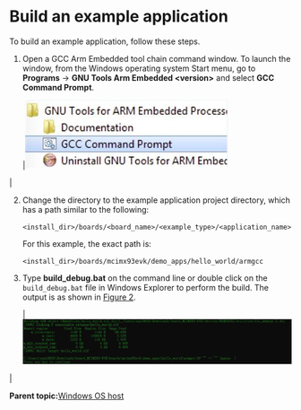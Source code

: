 # Build an example application

To build an example application, follow these steps.

1.  Open a GCC Arm Embedded tool chain command window. To launch the window, from the Windows operating system Start menu, go to **Programs** -\> **GNU Tools Arm Embedded <version\>** and select **GCC Command Prompt**.

    |![](../images/launch_command_prompt_20.jpg "Launch command prompt")

|

2.  Change the directory to the example application project directory, which has a path similar to the following:

    ```
    <install_dir>/boards/<board_name>/<example_type>/<application_name>/armgcc
    ```

    For this example, the exact path is:

    ```
    <install_dir>/boards/mcimx93evk/demo_apps/hello_world/armgcc
    ```

3.  Type **build\_debug.bat** on the command line or double click on the `build_debug.bat` file in Windows Explorer to perform the build. The output is as shown in [Figure 2](build_an_example_application.md#HELLOWORLDBUILDSUCCESS).

    |![](../images/hello_world_demo_build_successful_imx8mp.png "hello_world demo build successful")

|


**Parent topic:**[Windows OS host](../topics/windows_os_host.md)

